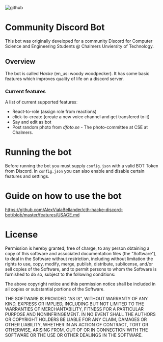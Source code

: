 ![github](https://user-images.githubusercontent.com/42417723/109477305-29bf5000-7a78-11eb-903b-6a07bef23fc8.png)

# Community Discord Bot

This bot was originally developed for a community Discord for Computer Science and Engineering Students @ Chalmers Unviersity of Technology.

## Overview
The bot is called _Hacke_ (en_us: woody woodpecker). It has some basic features which improves quality of life on a discord server.

### Current features
A list of current supported features:

- React-to-role (assign role from reactions)
- click-to-create (create a new voice channel and get transfered to it)
- Say and edit as bot
- Post random photo from _dfoto.se_ - The photo-committee at CSE at Chalmers.

# Running the bot
Before running the bot you must supply `config.json` with a valid BOT Token from Discord. In `config.json` you can also enable and disable certain features and settings.

# Guide on how to use the bot
https://github.com/AlexVialaBellander/cth-hacke-discord-bot/blob/master/features/USAGE.md

# License
Permission is hereby granted, free of charge, to any person obtaining
a copy of this software and associated documentation files (the
"Software"), to deal in the Software without restriction, including
without limitation the rights to use, copy, modify, merge, publish,
distribute, sublicense, and/or sell copies of the Software, and to
permit persons to whom the Software is furnished to do so, subject to
the following conditions:

The above copyright notice and this permission notice shall be
included in all copies or substantial portions of the Software.

THE SOFTWARE IS PROVIDED "AS IS", WITHOUT WARRANTY OF ANY KIND,
EXPRESS OR IMPLIED, INCLUDING BUT NOT LIMITED TO THE WARRANTIES OF
MERCHANTABILITY, FITNESS FOR A PARTICULAR PURPOSE AND
NONINFRINGEMENT. IN NO EVENT SHALL THE AUTHORS OR COPYRIGHT HOLDERS BE
LIABLE FOR ANY CLAIM, DAMAGES OR OTHER LIABILITY, WHETHER IN AN ACTION
OF CONTRACT, TORT OR OTHERWISE, ARISING FROM, OUT OF OR IN CONNECTION
WITH THE SOFTWARE OR THE USE OR OTHER DEALINGS IN THE SOFTWARE.

